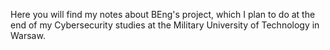 Here you will find my notes about BEng's project, which I plan to do at the end of my Cybersecurity studies at the Military University of Technology in Warsaw.
